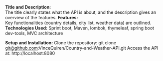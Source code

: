 **Title and Description:**  
  The title clearly states what the API is about, and the description gives an overview of the features.
**Features:**  
  Key functionalities (country details, city list, weather data) are outlined.
 **Technologies Used:**
 Sprint boot, Maven, lombok, thymeleaf, spring boot dev-tools, MVC architecture

  **Setup and Installation:** 
  Clone the repository: git clone git@github.com:VinceQuiren/Country-and-Weather-API.git
  Access the API at: http://localhost:8080
  
  
